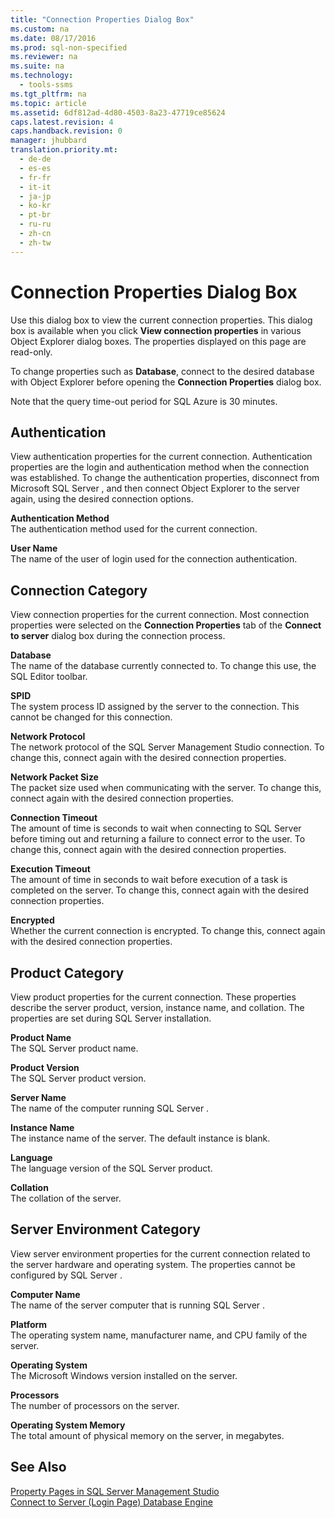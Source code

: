 ```yaml
---
title: "Connection Properties Dialog Box"
ms.custom: na
ms.date: 08/17/2016
ms.prod: sql-non-specified
ms.reviewer: na
ms.suite: na
ms.technology: 
  - tools-ssms
ms.tgt_pltfrm: na
ms.topic: article
ms.assetid: 6df812ad-4d80-4503-8a23-47719ce85624
caps.latest.revision: 4
caps.handback.revision: 0
manager: jhubbard
translation.priority.mt: 
  - de-de
  - es-es
  - fr-fr
  - it-it
  - ja-jp
  - ko-kr
  - pt-br
  - ru-ru
  - zh-cn
  - zh-tw
---
```

# Connection Properties Dialog Box
Use this dialog box to view the current connection properties. This dialog box is available when you click **View connection properties** in various Object Explorer dialog boxes. The properties displayed on this page are read-only.  
  
To change properties such as **Database**, connect to the desired database with Object Explorer before opening the **Connection Properties** dialog box.  
  
Note that the query time-out period for SQL Azure is 30 minutes.  
  
## Authentication  
View authentication properties for the current connection. Authentication properties are the login and authentication method when the connection was established. To change the authentication properties, disconnect from  Microsoft   SQL Server , and then connect Object Explorer to the server again, using the desired connection options.  
  
**Authentication Method**  
The authentication method used for the current connection.  
  
**User Name**  
The name of the user of login used for the connection authentication.  
  
## Connection Category  
View connection properties for the current connection. Most connection properties were selected on the **Connection Properties** tab of the **Connect to server** dialog box during the connection process.  
  
**Database**  
The name of the database currently connected to. To change this use, the SQL Editor toolbar.  
  
**SPID**  
The system process ID assigned by the server to the connection. This cannot be changed for this connection.  
  
**Network Protocol**  
The network protocol of the SQL Server Management Studio connection. To change this, connect again with the desired connection properties.  
  
**Network Packet Size**  
The packet size used when communicating with the server. To change this, connect again with the desired connection properties.  
  
**Connection Timeout**  
The amount of time is seconds to wait when connecting to  SQL Server  before timing out and returning a failure to connect error to the user. To change this, connect again with the desired connection properties.  
  
**Execution Timeout**  
The amount of time in seconds to wait before execution of a task is completed on the server. To change this, connect again with the desired connection properties.  
  
**Encrypted**  
Whether the current connection is encrypted. To change this, connect again with the desired connection properties.  
  
## Product Category  
View product properties for the current connection. These properties describe the server product, version, instance name, and collation. The properties are set during  SQL Server  installation.  
  
**Product Name**  
The  SQL Server  product name.  
  
**Product Version**  
The  SQL Server  product version.  
  
**Server Name**  
The name of the computer running  SQL Server .  
  
**Instance Name**  
The instance name of the server. The default instance is blank.  
  
**Language**  
The language version of the  SQL Server  product.  
  
**Collation**  
The collation of the server.  
  
## Server Environment Category  
View server environment properties for the current connection related to the server hardware and operating system. The properties cannot be configured by  SQL Server .  
  
**Computer Name**  
The name of the server computer that is running  SQL Server .  
  
**Platform**  
The operating system name, manufacturer name, and CPU family of the server.  
  
**Operating System**  
The  Microsoft  Windows version installed on the server.  
  
**Processors**  
The number of processors on the server.  
  
**Operating System Memory**  
The total amount of physical memory on the server, in megabytes.  
  
## See Also  
[Property Pages in SQL Server Management Studio](../content/Property-Pages-in-SQL-Server-Management-Studio.md)  
[Connect to Server &#40;Login Page&#41; Database Engine](../content/Connect-to-Server--Login-Page--Database-Engine.md)  
  

